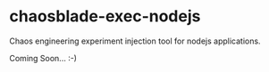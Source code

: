 # chaosblade-exec-nodejs
Chaos engineering experiment injection tool for nodejs applications.

Coming Soon... :-)
